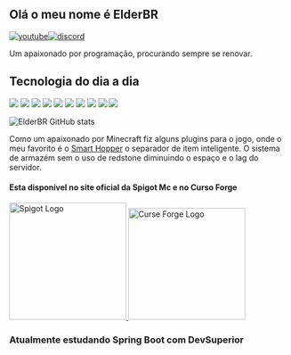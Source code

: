 ## Olá o meu nome é ElderBR

[![youtube](https://img.shields.io/badge/YouTube-FF0000?style=for-the-badge&logo=youtube&logoColor=white)](https://www.youtube.com/channel/UCh6h-NyuRtVbpxI5c920Fwg)[![discord](https://img.shields.io/badge/Discord-7289DA?style=for-the-badge&logo=discord&logoColor=white)](https://discord.com/users/ElderBR#5398/add)

Um apaixonado por programação, procurando sempre se renovar.

## Tecnologia do dia a dia

<div>
	<img src="https://img.shields.io/badge/Java-ED8B00?style=for-the-badge&logo=openjdk&logoColor=white" />
	<img src="https://img.shields.io/badge/Spring-6DB33F?style=for-the-badge&logo=spring&logoColor=white" />
	<img src="https://img.shields.io/badge/Android_Studio-3DDC84?style=for-the-badge&logo=android-studio&logoColor=white" />
	<img src="https://img.shields.io/badge/PHP-777BB4?style=for-the-badge&logo=php&logoColor=white" />
	<img src="https://img.shields.io/badge/JavaScript-F7DF1E?style=for-the-badge&logo=javascript&logoColor=black" />
	<img src="https://img.shields.io/badge/HTML-239120?style=for-the-badge&logo=html5&logoColor=white" />
	<img src="https://img.shields.io/badge/CSS-239120?&style=for-the-badge&logo=css3&logoColor=white" />
	<img src="https://img.shields.io/badge/json%20web%20tokens-323330?style=for-the-badge&logo=json-web-tokens&logoColor=pink" />
	<img src="https://img.shields.io/badge/MySQL-00000F?style=for-the-badge&logo=mysql&logoColor=white" />
	<img src="https://img.shields.io/badge/SQLite-07405E?style=for-the-badge&logo=sqlite&logoColor=white" />
</div>

![ElderBR GitHub stats](https://github-readme-stats.vercel.app/api?username=elderbr&theme=gruvbox&show_icons=true)

Como um apaixonado por Minecraft fiz alguns plugins para o jogo, onde o meu favorito é o [Smart Hopper](https://github.com/elderbr/SmartHopper) o separador de item inteligente.
O sistema de armazém sem o uso de redstone diminuindo o espaço e o lag do servidor.
 
 #### Esta disponível no site oficial da Spigot Mc e no Curso Forge
 
 <a href="https://www.spigotmc.org/resources/separador-inteligente.73646/" target="_blank">
	 <img src="https://static.spigotmc.org/img/spigot.png" alt="Spigot Logo" style="width:210px" />
 </a> 
 <a href="https://legacy.curseforge.com/minecraft/bukkit-plugins/smarthopper" target="_blank" >
	<img src="https://i.imgur.com/9weYDWf.png" alt="Curse Forge Logo" style="width:210px;height:200px" />
</a>

### Atualmente estudando Spring Boot com DevSuperior

